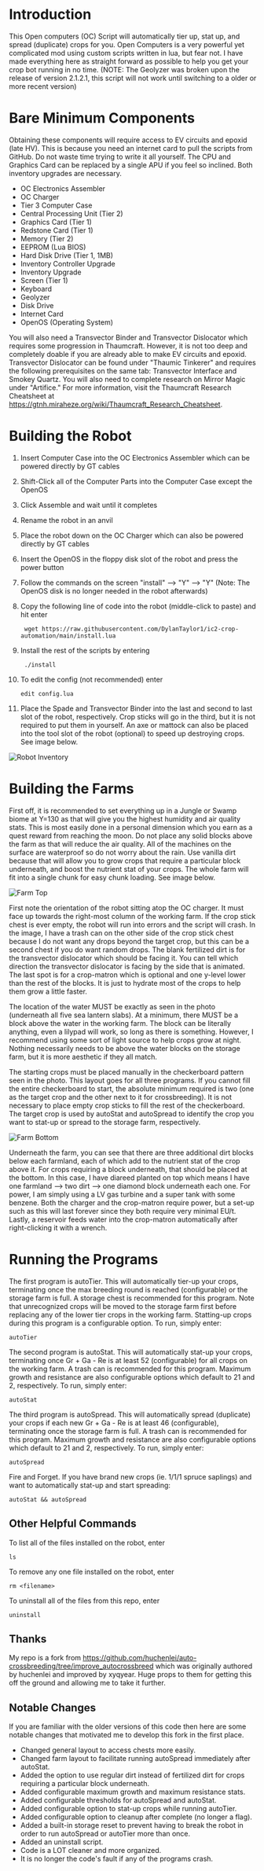 # Introduction

This Open computers (OC) Script will automatically tier up, stat up, and spread (duplicate) crops for you. Open Computers is a very powerful yet complicated mod using custom scripts written in lua, but fear not. I have made everything here as straight forward as possible to help you get your crop bot running in no time. (NOTE: The Geolyzer was broken upon the release of version 2.1.2.1, this script will not work until switching to a older or more recent version)

# Bare Minimum Components

Obtaining these components will require access to EV circuits and epoxid (late HV). This is because you need an internet card to pull the scripts from GitHub. Do not waste time trying to write it all yourself. The CPU and Graphics Card can be replaced by a single APU if you feel so inclined. Both inventory upgrades are necessary.

- OC Electronics Assembler
- OC Charger
- Tier 3 Computer Case
- Central Processing Unit (Tier 2)
- Graphics Card (Tier 1)
- Redstone Card (Tier 1)
- Memory (Tier 2)
- EEPROM (Lua BIOS)
- Hard Disk Drive (Tier 1, 1MB)
- Inventory Controller Upgrade
- Inventory Upgrade
- Screen (Tier 1)
- Keyboard
- Geolyzer
- Disk Drive
- Internet Card
- OpenOS (Operating System)

You will also need a Transvector Binder and Transvector Dislocator which requires some progression in Thaumcraft. However, it is not too deep and completely doable if you are already able to make EV circuits and epoxid. Transvector Dislocator can be found under "Thaumic Tinkerer" and requires the following prerequisites on the same tab: Transvector Interface and Smokey Quartz. You will also need to complete research on Mirror Magic under "Artifice." For more information, visit the Thaumcraft Research Cheatsheet at https://gtnh.miraheze.org/wiki/Thaumcraft_Research_Cheatsheet.

# Building the Robot

1. Insert Computer Case into the OC Electronics Assembler which can be powered directly by GT cables
2. Shift-Click all of the Computer Parts into the Computer Case except the OpenOS
3. Click Assemble and wait until it completes
4. Rename the robot in an anvil
5. Place the robot down on the OC Charger which can also be powered directly by GT cables
6. Insert the OpenOS in the floppy disk slot of the robot and press the power button
7. Follow the commands on the screen "install" --> "Y" --> "Y" (Note: The OpenOS disk is no longer needed in the robot afterwards)
8. Copy the following line of code into the robot (middle-click to paste) and hit enter

        wget https://raw.githubusercontent.com/DylanTaylor1/ic2-crop-automation/main/install.lua

9. Install the rest of the scripts by entering

        ./install

10. To edit the config (not recommended) enter

        edit config.lua

11. Place the Spade and Transvector Binder into the last and second to last slot of the robot, respectively. Crop sticks will go in the third, but it is not required to put them in yourself. An axe or mattock can also be placed into the tool slot of the robot (optional) to speed up destroying crops. See image below.

![Robot Inventory](media/Robot_Inventory.png)

# Building the Farms

First off, it is recommended to set everything up in a Jungle or Swamp biome at Y=130 as that will give you the highest humidity and air quality stats. This is most easily done in a personal dimension which you earn as a quest reward from reaching the moon. Do not place any solid blocks above the farm as that will reduce the air quality. All of the machines on the surface are waterproof so do not worry about the rain. Use vanilla dirt because that will allow you to grow crops that require a particular block underneath, and boost the nutrient stat of your crops. The whole farm will fit into a single chunk for easy chunk loading. See image below.

![Farm Top](media/Farm_Top.png)

First note the orientation of the robot sitting atop the OC charger. It must face up towards the right-most column of the working farm. If the crop stick chest is ever empty, the robot will run into errors and the script will crash. In the image, I have a trash can on the other side of the crop stick chest because I do not want any drops beyond the target crop, but this can be a second chest if you do want random drops. The blank fertilized dirt is for the transvector dislocator which should be facing it. You can tell which direction the transvector dislocator is facing by the side that is animated. The last spot is for a crop-matron which is optional and one y-level lower than the rest of the blocks. It is just to hydrate most of the crops to help them grow a little faster.

The location of the water MUST be exactly as seen in the photo (underneath all five sea lantern slabs). At a minimum, there MUST be a block above the water in the working farm. The block can be literally anything, even a lilypad will work, so long as there is something. However, I recommend using some sort of light source to help crops grow at night. Nothing necessarily needs to be above the water blocks on the storage farm, but it is more aesthetic if they all match.

The starting crops must be placed manually in the checkerboard pattern seen in the photo. This layout goes for all three programs. If you cannot fill the entire checkerboard to start, the absolute minimum required is two (one as the target crop and the other next to it for crossbreeding). It is not necessary to place empty crop sticks to fill the rest of the checkerboard. The target crop is used by autoStat and autoSpread to identify the crop you want to stat-up or spread to the storage farm, respectively.

![Farm Bottom](media/Farm_Bottom.png)

Underneath the farm, you can see that there are three additional dirt blocks below each farmland, each of which add to the nutrient stat of the crop above it. For crops requiring a block underneath, that should be placed at the bottom. In this case, I have diareed planted on top which means I have one farmland --> two dirt --> one diamond block underneath each one. For power, I am simply using a LV gas turbine and a super tank with some benzene. Both the charger and the crop-matron require power, but a set-up such as this will last forever since they both require very minimal EU/t. Lastly, a reservoir feeds water into the crop-matron automatically after right-clicking it with a wrench.

# Running the Programs

The first program is autoTier. This will automatically tier-up your crops, terminating once the max breeding round is reached (configurable) or the storage farm is full. A storage chest is recommended for this program. Note that unrecognized crops will be moved to the storage farm first before replacing any of the lower tier crops in the working farm. Statting-up crops during this program is a configurable option. To run, simply enter:

    autoTier

The second program is autoStat. This will automatically stat-up your crops, terminating once Gr + Ga - Re is at least 52 (configurable) for all crops on the working farm. A trash can is recommended for this program. Maximum growth and resistance are also configurable options which default to 21 and 2, respectively. To run, simply enter:

    autoStat

The third program is autoSpread. This will automatically spread (duplicate) your crops if each new Gr + Ga - Re is at least 46 (configurable), terminating once the storage farm is full. A trash can is recommended for this program. Maximum growth and resistance are also configurable options which default to 21 and 2, respectively. To run, simply enter:

    autoSpread

Fire and Forget. If you have brand new crops (ie. 1/1/1 spruce saplings) and want to automatically stat-up and start spreading:

    autoStat && autoSpread

## Other Helpful Commands

To list all of the files installed on the robot, enter

    ls

To remove any one file installed on the robot, enter

    rm <filename>

To uninstall all of the files from this repo, enter

    uninstall

## Thanks

My repo is a fork from https://github.com/huchenlei/auto-crossbreeding/tree/improve_autocrossbreed which was originally authored by huchenlei and improved by xyqyear. Huge props to them for getting this off the ground and allowing me to take it further.

## Notable Changes

If you are familiar with the older versions of this code then here are some notable changes that motivated me to develop this fork in the first place.

- Changed general layout to access chests more easily.
- Changed farm layout to facilitate running autoSpread immediately after autoStat.
- Added the option to use regular dirt instead of fertilized dirt for crops requiring a particular block underneath.
- Added configurable maximum growth and maximum resistance stats.
- Added configurable thresholds for autoSpread and autoStat.
- Added configurable option to stat-up crops while running autoTier.
- Added configurable option to cleanup after complete (no longer a flag).
- Added a built-in storage reset to prevent having to break the robot in order to run autoSpread or autoTier more than once.
- Added an uninstall script.
- Code is a LOT cleaner and more organized.
- It is no longer the code's fault if any of the programs crash.